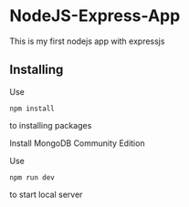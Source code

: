 # NodeJS-Express-App
This is my first nodejs app with expressjs

## Installing

Use

```
npm install
```
to installing packages

Install MongoDB Community Edition

Use
```
npm run dev
```
to start local server